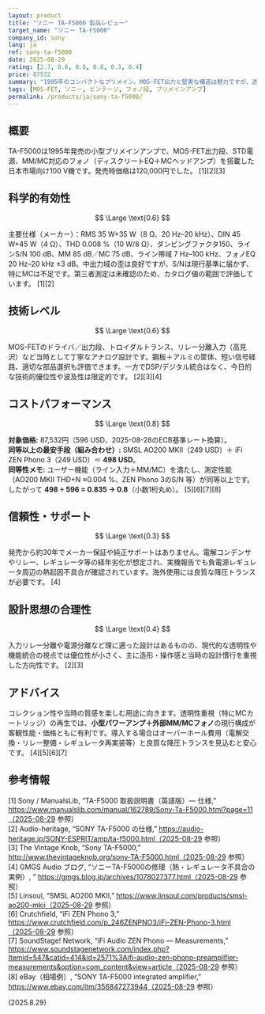 ```yaml
---
layout: product
title: "ソニー TA-F5000 製品レビュー"
target_name: "ソニー TA-F5000"
company_id: sony
lang: ja
ref: sony-ta-f5000
date: 2025-08-29
rating: [2.7, 0.6, 0.6, 0.8, 0.3, 0.4]
price: 87532
summary: "1995年のコンパクトなプリメイン。MOS-FET出力と堅実な構造は魅力ですが、透明性や機能は現行品に劣ります。"
tags: [MOS-FET, ソニー, ビンテージ, フォノ段, プリメインアンプ]
permalink: /products/ja/sony-ta-f5000/
---
```

## 概要

TA-F5000は1995年発売の小型プリメインアンプで、MOS-FET出力段、STD電源、MM/MC対応のフォノ（ディスクリートEQ＋MCヘッドアンプ）を搭載した日本市場向け100 V機です。発売時価格は120,000円でした。 [1][2][3]

## 科学的有効性

$$ \Large \text{0.6} $$

主要仕様（メーカー）：RMS 35 W+35 W（8 Ω、20 Hz–20 kHz）、DIN 45 W+45 W（4 Ω）、THD 0.008 %（10 W/8 Ω）、ダンピングファクタ150、ラインS/N 100 dB、MM 85 dB／MC 75 dB、ライン帯域 7 Hz–100 kHz、フォノEQ 20 Hz–20 kHz ±3 dB。中出力域の歪は良好ですが、S/Nは現行基準に届かず、特にMCは不足です。第三者測定は未確認のため、カタログ値の範囲で評価しています。 [1][2]

## 技術レベル

$$ \Large \text{0.6} $$

MOS-FETのドライバ／出力段、トロイダルトランス、リレー分離入力（高見沢）など当時として丁寧なアナログ設計です。鋼板＋アルミの筐体、短い信号経路、適切な部品選択も評価できます。一方でDSP/デジタル統合はなく、今日的な技術的優位性や波及性は限定的です。 [2][3][4]

## コストパフォーマンス

$$ \Large \text{0.8} $$

**対象価格:** 87,532円（596 USD、2025-08-28のECB基準レート換算）。  
**同等以上の最安手段（組み合わせ）:** SMSL AO200 MKII（249 USD）＋ iFi ZEN Phono 3（249 USD）＝ **498 USD**。  
**同等性メモ:** ユーザー機能（ライン入力＋MM/MC）を満たし、測定性能（AO200 MKII THD+N ≈0.004 %、ZEN Phono 3のS/N 等）が同等以上です。したがって **498 ÷ 596 = 0.835 → 0.8**（小数1桁丸め）。 [5][6][7][8]

## 信頼性・サポート

$$ \Large \text{0.3} $$

発売から約30年でメーカー保証や純正サポートはありません。電解コンデンサやリレー、レギュレータ等の経年劣化が想定され、実機報告でも負電源レギュレータ周辺の熱起因不具合が確認されています。海外使用には良質な降圧トランスが必要です。 [4]

## 設計思想の合理性

$$ \Large \text{0.4} $$

入力リレー分離や電源分離など理に適った設計はあるものの、現代的な透明性や機能統合の視点では優位性が小さく、主に造形・操作感と当時の設計慣行を重視した方向性です。 [2][3]

## アドバイス

コレクション性や当時の質感を楽しむ用途に向きます。透明性重視（特にMCカートリッジ）の再生では、**小型パワーアンプ＋外部MM/MCフォノ**の現行構成が客観性能・価格ともに有利です。導入する場合はオーバーホール費用（電解交換・リレー整備・レギュレータ再実装等）と良質な降圧トランスを見込むと安心です。 [4][5][6][7]

## 参考情報

[1] Sony / ManualsLib, “TA-F5000 取扱説明書（英語版）— 仕様,” https://www.manualslib.com/manual/162789/Sony-Ta-F5000.html?page=11（2025-08-29 参照）  
[2] Audio-heritage, “SONY TA-F5000 の仕様,” https://audio-heritage.jp/SONY-ESPRIT/amp/ta-f5000.html（2025-08-29 参照）  
[3] The Vintage Knob, “Sony TA-F5000,” http://www.thevintageknob.org/sony-TA-F5000.html（2025-08-29 参照）  
[4] GMGS Audio ブログ, “ソニーTA-F5000の修理（熱・レギュレータ不具合の実例）, ” https://gmgs.blog.jp/archives/1078027377.html（2025-08-29 参照）  
[5] Linsoul, “SMSL AO200 MKII,” https://www.linsoul.com/products/smsl-ao200-mkii（2025-08-29 参照）  
[6] Crutchfield, “iFi ZEN Phono 3,” https://www.crutchfield.com/p_246ZENPNO3/iFi-ZEN-Phono-3.html（2025-08-29 参照）  
[7] SoundStage! Network, “iFi Audio ZEN Phono — Measurements,” https://www.soundstagenetwork.com/index.php?Itemid=547&catid=414&id=2571%3Aifi-audio-zen-phono-preamplifier-measurements&option=com_content&view=article（2025-08-29 参照）  
[8] eBay（相場例）, “SONY TA-F5000 integrated amplifier,” https://www.ebay.com/itm/356847273944（2025-08-29 参照）  

(2025.8.29)

